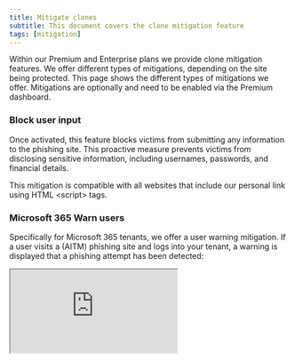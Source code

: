 ```yaml
---
title: Mitigate clones
subtitle: This document covers the clone mitigation feature
tags: [mitigation]
---
```


Within our Premium and Enterprise plans we provide clone mitigation features. We offer different types of mitigations, depending on the site being protected. This page shows the different types of mitigations we offer. Mitigations are optionally and need to be enabled via the Premium dashboard.

### Block user input
Once activated, this feature blocks victims from submitting any information to the phishing site. This proactive measure prevents victims from disclosing sensitive information, including usernames, passwords, and financial details.

This mitigation is compatible with all websites that include our personal link using HTML \<script\> tags.

### Microsoft 365 Warn users
Specifically for Microsoft 365 tenants, we offer a user warning mitigation. If a user visits a (AITM) phishing site and logs into your tenant, a warning is displayed that a phishing attempt has been detected:

<div class="outer">
   <div class="video">
    <iframe src="https://youtube.com/embed/tc_pIrjx7o0" title="Microsoft 365 Mitigation" allowfullscreen></iframe>
    </div>
</div>